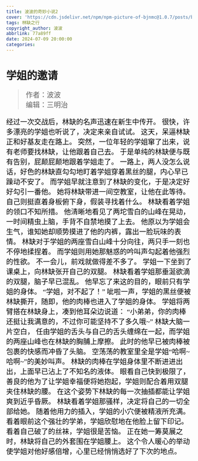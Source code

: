 ```yaml
---
title: 波波的奇妙小说2
cover: 'https://cdn.jsdelivr.net/npm/npm-picture-of-bjnmc@1.0.7/posts/bobocover.jpg'
tags: 林缺之行
copyright_author: 波波
abbrlink: 77a89ff
date: 2024-07-09 20:00:00
categories:
---
```

<font face="kaiti">

  <h1>学姐的邀请</h1>
  <font style="color:black;font-size:19px;font-weight:450">
    
  >作者：波波  
  >编辑：三明治  
    
经过一次交战后，林缺的名声迅速在新生中传开。
很快，许多漂亮的学姐也听说了，决定来亲自试试。
这天，呆逼林缺正和好基友走在路上。
突然，一位年轻的学姐窜了出来，说有老师要找林缺，让他跟着自己去。
于是单纯的林缺便与既有告别，屁颠屁颠地跟着学姐走了。
一路上，两人没怎么说话，好色的林缺直勾勾地盯着学姐穿着黑丝的腿，内心早已躁动不安了。
而学姐早就注意到了林缺的变化，于是决定好好勾引一番他。
她将林缺带进一间空教室，让他在此等待。
自己则挺直着身板俯下身，假装寻找着什么。
林缺看着学姐的领口不知所措。
他清晰地看见了两坨雪白的山峰在晃动，一时间精虫上脑，手背不自禁地摸了上去。
他原以为学姐会生气，谁知她却顺势摸进了他的内裤，露出一脸玩味的表情。
林缺对于学姐的两座雪白山峰十分向往，两只手一刻也不停地揉捏着。
而学姐则用她那魅惑的吟叫声勾起着他强烈的性欲。
不一会儿，前戏就做得差不多了。
学姐一下坐到了课桌上，向林缺张开自己的双腿。
林缺看着学姐那垂涎欲滴的双腿，脑子早已混乱。
他早忘了来这的目的，眼前只有学姐的身体。
“学姐，对不起了！”
呲啦一声，学姐的黑丝便被林缺撕开，随即，他的肉棒也进入了学姐的身体。
学姐将两臂搭在林缺身上，凑到他耳朵边说道：
“小弟弟，你的肉棒还挺让我满意的，不过你可能坚持不了多久哦~”
林缺大脑一片空白，
任由学姐的舌头与自己的舌头缠绵在一起，而学姐的两座山峰也在林缺的胸脯上摩擦。
此时的他早已被肉棒被包裹的快感而冲昏了头脑。
空荡荡的教室里全是学姐“哈啊~哈啊~”的美妙叫声。
林缺的肉棒在学姐身体里不断进进出出，上面早已沾上了不知名的液体。
眼看自己快到极限了，善良的他为了让学姐幸福便将她抱起，学姐则配合着用双腿夹住林缺的腰。
在这个姿势下林缺的每一次抽插都能让学姐爽到近乎昏厥。
林缺看着学姐那骚样，决定将自己的一切全部给她。
随着他用力的插入，学姐的小穴便被精液所充满。
看着眼前这个强壮的学弟，学姐欣慰地在他脸上留下印记。
看着自己破了的丝袜，学姐很是苦恼。
正在她一筹莫展之时，林缺将自己的外套围在学姐腰上。
这个令人暖心的举动使学姐对他好感倍增，心里已经悄悄选好了下次的地点。
  </font>
</font>